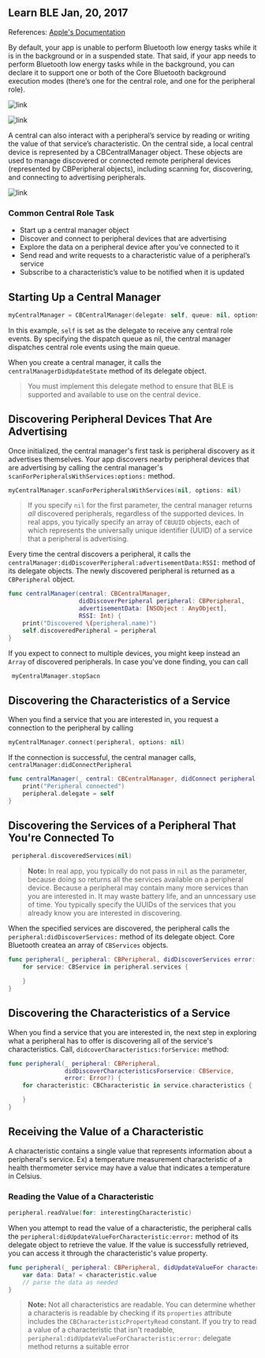 ## Learn BLE Jan, 20, 2017
References: [Apple's Documentation](https://www.google.com)

By default, your app is unable to perform Bluetooth low energy tasks while it is in the background or in a suspended state. That said, if your app needs to perform Bluetooth low energy tasks while in the background, you can declare it to support one or both of the Core Bluetooth background execution modes (there’s one for the central role, and one for the peripheral role). 


![link](https://developer.apple.com/library/content/documentation/NetworkingInternetWeb/Conceptual/CoreBluetooth_concepts/Art/AdvertisingAndDiscovery_2x.png)

![link](https://developer.apple.com/library/content/documentation/NetworkingInternetWeb/Conceptual/CoreBluetooth_concepts/Art/CBPeripheralData_Example_2x.png)


A central can also interact with a peripheral’s service by reading or writing the value of that service’s characteristic. On the central side, a local central device is represented by a CBCentralManager object. These objects are used to manage discovered or connected remote peripheral devices (represented by CBPeripheral objects), including scanning for, discovering, and connecting to advertising peripherals.

![link](https://developer.apple.com/library/content/documentation/NetworkingInternetWeb/Conceptual/CoreBluetooth_concepts/Art/TreeOfServicesAndCharacteristics_Remote_2x.png)

### Common Central Role Task 
* Start up a central manager object
* Discover and connect to peripheral devices that are advertising
* Explore the data on a peripheral device after you’ve connected to it
* Send read and write requests to a characteristic value of a peripheral’s service
* Subscribe to a characteristic’s value to be notified when it is updated

## Starting Up a Central Manager

```swift
myCentralManager = CBCentralManager(delegate: self, queue: nil, options: nil)
```
In this example, `self` is set as the delegate to receive any central role events. By specifying the dispatch queue as nil, the central manager dispatches central role events using the main queue. 

When you create a central manager, it calls the `centralManagerDidUpdateState` method of its delegate object. 

> You must implement this delegate method to ensure that BLE is supported and available to use on the central device. 

## Discovering Peripheral Devices That Are Advertising

Once initialized, the central manager's first task is peripheral discovery as it advertises themselves. Your app discovers nearby peripheral devices that are advertising by calling the central manager's `scanForPeripheralsWithServices:options:` method. 

```swift 
myCentralManager.scanForPeripheralsWithServices(nil, options: nil)
```

> If you specify `nil` for the first parameter, the central manager returns *all* discovered peripherals, regardless of the supported devices. In real apps, you tyically specify an array of `CBUUID` objects, each of which represents the universally unique identifier (UUID) of a service that a peripheral is advertising. 

Every time the central discovers a peripheral, it calls the `centralManager:didDiscoverPeripheral:advertisementData:RSSI:` method of its delegate objects. The newly discovered peripheral is returned as a `CBPeripheral` object. 

```swift 
func centralManager(central: CBCentralManager, 
                    didDiscoverPeripheral peripheral: CBPeripheral,
                    advertisementData: [NSObject : AnyObject],
                    RSSI: Int) {
    print("Discovered \(peripheral.name)")
    self.discoveredPeripheral = peripheral
}
```
If you expect to connect to multiple devices, you might keep instead an `Array` of discovered peripherals. In case you've done finding, you can call

```swift
 myCentralManager.stopSacn
```
## Discovering the Characteristics of a Service 
When you find a service that you are interested in, you request a connection to the peripheral by calling 

```swift 
myCentralManager.connect(peripheral, options: nil)
```

If the connection is successful, the central manager calls, `centralManager:didConnectPeripheral`

```swift
func centralManager(_ central: CBCentralManager, didConnect peripheral: CBPeripheral) {
    print("Peripheral connected")
    peripheral.delegate = self
}
```

## Discovering the Services of a Peripheral That You're Connected To 

```swift 
 peripheral.discoveredServices(nil)
```
> **Note:** In real app, you typically do not pass in `nil` as the parameter, because doing so returns all the services available on a peripheral device. Because a peripheral may contain many more services than you are interested in. It may waste battery life, and an unncessary use of time. You typically specify the UUIDs of the services that you already know you are interested in discovering. 

When the specified services are discovered, the peripheral calls the `peripheral:didDiscoverServices:` method of its delegate object. Core Bluetooth createa an array of `CBServices` objects. 

```swift
func peripheral(_ peripheral: CBPeripheral, didDiscoverServices error: Error?) {
    for service: CBService in peripheral.services {

    }
}
```
## Discovering the Characteristics of a Service

When you find a service that you are interested in, the next step in exploring what a peripheral has to offer is discovering all of the service's characteristics. Call, `didcoverCharacteristics:forService:` method:

```swift
func peripheral(_ peripheral: CBPeripheral,
                didDiscoverCharacteristicsForservice: CBService,
                error: Error?) {
    for characteristic: CBCharacteristic in service.characteristics {

    }
}
```

## Receiving the Value of a Characteristic 

A characteristic contains a single value that represents information about a peripheral's service. Ex) a temperature measurement characteristic of a health thermometer service may have a value that indicates a temperature in Celsius. 

### Reading the Value of a Characteristic

```swift
peripheral.readValue(for: interestingCharacteristic)
```
When you attempt to read the value of a characteristic, the peripheral calls the `peripheral:didUpdateValueForCharacteristic:error:` method of its delegate object to retrieve the value. If the value is successfully retrieved, you can access it through the characteristic's value property. 

```swift
func peripheral(_ peripheral: CBPeripheral, didUpdateValueFor characteristic: CBCharacteristic, error: Error?) {
    var data: Data? = characteristic.value
    // parse the data as needed
}
```

> **Note:** Not all characteristics are readable. You can determine whether a characteris is readable by checking if its `properties` attribute includes the `CBCharacteristicPropertyRead` constant. If you try to read a value of a characteristic that isn't readable, `peripheral:didUpdateValueForCharacteristic:error:` delegate method returns a suitable error





